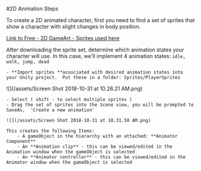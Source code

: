 #2D Animation Steps

To create a 2D animated character, first you need to find a set of sprites that show a character with slight changes in body position. 

[Link to Free - 2D GameArt - Sprites used here](http://www.gameart2d.com/freebies.html)

After downloading the sprite set, determine which animation states your character will use.  In this case, we'll implement 4 animation states:  `idle, walk, jump, dead`

    - **Import sprites **associated with desired animation states into your Unity project.  Put these in a folder: Sprites/PlayerSprites

![](/assets/Screen Shot 2018-10-31 at 10.26.21 AM.png)

    - Select ( shift - to select multiple sprites ) 
    - Drag the set of sprites into the Scene view, you will be prompted to SaveAs,  'Create a new animation' 
    
    ![](/assets/Screen Shot 2018-10-31 at 10.31.50 AM.png)
    
    This creates the following Items:
        - A gameObject in the hierarchy with an attached: **Animator Component**
        - An **Animation clip** - this can be viewed/edited in the Animation window when the gameObject is selected
        - An **Animator controller** - this can be viewed/edited in the Animator window when the gameObject is selected